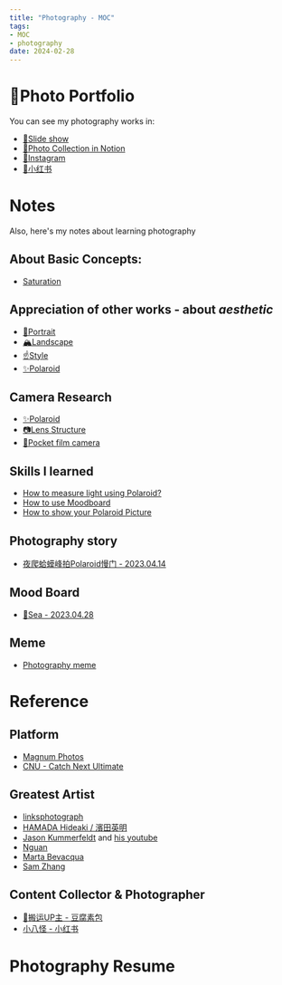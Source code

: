 ```yaml
---
title: "Photography - MOC"
tags:
- MOC
- photography
date: 2024-02-28
---
```


# 🌊Photo Portfolio
You can see my photography works in:

* [🎨Slide show](https://pinkr1ver.com/PhotoGallery/)
* [🌄Photo Collection in Notion](https://pinkr1ver.notion.site/3cfdd332b9a94b20bca041f2aa2bdcd2?v=24e696e6ab754386a710bc8e83976357&pvs=4)
* [🍻Instagram](https://www.instagram.com/jude.wang.yc/?next=%2F)
* [🧶小红书](https://www.xiaohongshu.com/user/profile/6272c025000000002102353b)

# Notes
Also, here's my notes about learning photography

## About Basic Concepts:

* [Saturation](photography/basic/Saturation.md)

## Appreciation of other works - about ***aesthetic***

* [👧Portrait](photography/aesthetic/Portrait/Portrait_MOC.md)
* [🏔Landscape](photography/aesthetic/Landscape/Landscape_MOC.md)
* [☝Style](photography/aesthetic/Style/Style_MOC.md)
* [✨Polaroid](photography/aesthetic/Polaroid/Polaroid_aesthetic_MOC.md)

## Camera Research

* [✨Polaroid](photography/cameras_Research/Polaroid/Polaroid.md)
* [📷Lens Structure](photography/cameras_Research/Lens_Structure/Lens_Structure_MOC.md)
* [📸Pocket film camera](photography/cameras_Research/Pocket_film/Pocket_film_camera_MOC.md)

## Skills I learned

* [How to measure light using Polaroid?](photography/Skills/polaroid_light.md)
* [How to use Moodboard](photography/Skills/moodboard.md)
* [How to show your Polaroid Picture](photography/aesthetic/Polaroid/Polaroid_showcase.md)

## Photography story

* [夜爬蛤蟆峰拍Polaroid慢门 - 2023.04.14](photography/Story/rainy_evening_hiking_Polaroid.md)

##  Mood Board

* [🌊Sea - 2023.04.28](photography/mood_board/Sea_20230428/Sea_20230428.md)

## Meme

* [Photography meme](photography/photography_meme/photography_meme.md)


# Reference

## Platform

* [Magnum Photos](https://www.magnumphotos.com/)
* [CNU - Catch Next Ultimate](http://www.cnu.cc/)

## Greatest Artist

* [linksphotograph](https://www.linksphotograph.com/)
* [HAMADA Hideaki / 濱田英明](https://www.hideakihamada.com)
* [Jason Kummerfeldt](https://graincheck.darkroom.com/) and [his youtube](https://www.youtube.com/@grainydaysss)
* [Nguan](https://nguan.tv/)
* [Marta Bevacqua](https://www.martabevacquaphotography.com/)
* [Sam Zhang](https://www.instagram.com/itscapturedbysam/)

## Content Collector & Photographer

* [🦺搬运UP主 - 豆腐素包](https://space.bilibili.com/196700312/video)
* [小八怪 - 小红书](https://www.xiaohongshu.com/user/profile/5558b47f5894463d532a632c)


# Photography Resume



